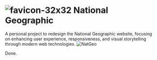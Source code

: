 # ![favicon-32x32](https://github.com/user-attachments/assets/3cf79ca4-ff91-4c08-8f26-8f2996bcacc3) National Geographic
A personal project to redesign the National Geographic website, focusing on enhancing user experience, responsiveness, and visual storytelling through modern web technologies.
![NatGeo](https://github.com/user-attachments/assets/ea2b46aa-9917-40e8-b3ee-cf7f0e07e988)

Done.
